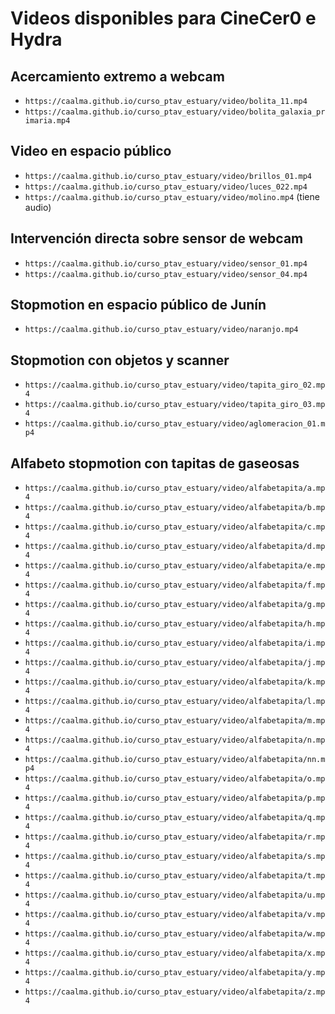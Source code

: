 # Videos disponibles para CineCer0 e Hydra


## Acercamiento extremo a webcam

+ `https://caalma.github.io/curso_ptav_estuary/video/bolita_11.mp4`
+ `https://caalma.github.io/curso_ptav_estuary/video/bolita_galaxia_primaria.mp4`

## Video en espacio público

+ `https://caalma.github.io/curso_ptav_estuary/video/brillos_01.mp4`
+ `https://caalma.github.io/curso_ptav_estuary/video/luces_022.mp4`
+ `https://caalma.github.io/curso_ptav_estuary/video/molino.mp4` (tiene audio)


## Intervención directa sobre sensor de webcam

+ `https://caalma.github.io/curso_ptav_estuary/video/sensor_01.mp4`
+ `https://caalma.github.io/curso_ptav_estuary/video/sensor_04.mp4`

## Stopmotion en espacio público de Junín

+ `https://caalma.github.io/curso_ptav_estuary/video/naranjo.mp4`

## Stopmotion con objetos y scanner

+ `https://caalma.github.io/curso_ptav_estuary/video/tapita_giro_02.mp4`
+ `https://caalma.github.io/curso_ptav_estuary/video/tapita_giro_03.mp4`
+ `https://caalma.github.io/curso_ptav_estuary/video/aglomeracion_01.mp4`

## Alfabeto stopmotion con tapitas de gaseosas

+ `https://caalma.github.io/curso_ptav_estuary/video/alfabetapita/a.mp4`
+ `https://caalma.github.io/curso_ptav_estuary/video/alfabetapita/b.mp4`
+ `https://caalma.github.io/curso_ptav_estuary/video/alfabetapita/c.mp4`
+ `https://caalma.github.io/curso_ptav_estuary/video/alfabetapita/d.mp4`
+ `https://caalma.github.io/curso_ptav_estuary/video/alfabetapita/e.mp4`
+ `https://caalma.github.io/curso_ptav_estuary/video/alfabetapita/f.mp4`
+ `https://caalma.github.io/curso_ptav_estuary/video/alfabetapita/g.mp4`
+ `https://caalma.github.io/curso_ptav_estuary/video/alfabetapita/h.mp4`
+ `https://caalma.github.io/curso_ptav_estuary/video/alfabetapita/i.mp4`
+ `https://caalma.github.io/curso_ptav_estuary/video/alfabetapita/j.mp4`
+ `https://caalma.github.io/curso_ptav_estuary/video/alfabetapita/k.mp4`
+ `https://caalma.github.io/curso_ptav_estuary/video/alfabetapita/l.mp4`
+ `https://caalma.github.io/curso_ptav_estuary/video/alfabetapita/m.mp4`
+ `https://caalma.github.io/curso_ptav_estuary/video/alfabetapita/n.mp4`
+ `https://caalma.github.io/curso_ptav_estuary/video/alfabetapita/nn.mp4`
+ `https://caalma.github.io/curso_ptav_estuary/video/alfabetapita/o.mp4`
+ `https://caalma.github.io/curso_ptav_estuary/video/alfabetapita/p.mp4`
+ `https://caalma.github.io/curso_ptav_estuary/video/alfabetapita/q.mp4`
+ `https://caalma.github.io/curso_ptav_estuary/video/alfabetapita/r.mp4`
+ `https://caalma.github.io/curso_ptav_estuary/video/alfabetapita/s.mp4`
+ `https://caalma.github.io/curso_ptav_estuary/video/alfabetapita/t.mp4`
+ `https://caalma.github.io/curso_ptav_estuary/video/alfabetapita/u.mp4`
+ `https://caalma.github.io/curso_ptav_estuary/video/alfabetapita/v.mp4`
+ `https://caalma.github.io/curso_ptav_estuary/video/alfabetapita/w.mp4`
+ `https://caalma.github.io/curso_ptav_estuary/video/alfabetapita/x.mp4`
+ `https://caalma.github.io/curso_ptav_estuary/video/alfabetapita/y.mp4`
+ `https://caalma.github.io/curso_ptav_estuary/video/alfabetapita/z.mp4`
